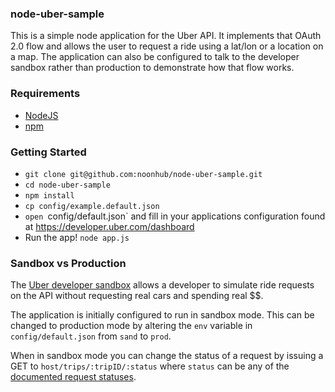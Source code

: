 ### node-uber-sample

This is a simple node application for the Uber API. It implements that OAuth 2.0 flow and allows the user to request a
ride using a lat/lon or a location on a map. The application can also be configured to talk to the developer sandbox
rather than production to demonstrate how that flow works.

### Requirements
 * [NodeJS](https://nodejs.org/en/)
 * [npm](https://www.npmjs.com/)

### Getting Started
 * `git clone git@github.com:noonhub/node-uber-sample.git`
 * `cd node-uber-sample`
 * `npm install`
 * `cp config/example.default.json`
 * `open `config/default.json` and fill in your applications configuration found at https://developer.uber.com/dashboard
 * Run the app! `node app.js`
 
### Sandbox vs Production
The [Uber developer sandbox](https://developer.uber.com/docs/sandbox) allows a developer to simulate ride requests on
the API without requesting real cars and spending real $$.

The application is initially configured to run in sandbox mode. This can be changed to production mode by altering the
`env` variable in `config/default.json` from `sand` to `prod`.

When in sandbox mode you can change the status of a request by issuing a GET to `host/trips/:tripID/:status` where
`status` can be any of the [documented request statuses](https://developer.uber.com/docs/sandbox#section-put-request-statuses).